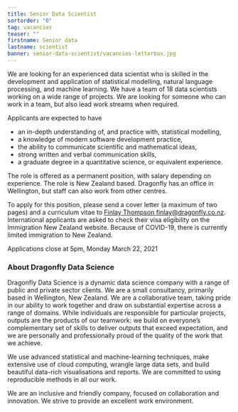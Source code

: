 ```yaml
---
title: Senior Data Scientist
sortorder: "0"
tag: vacancies
teaser: ""
firstname: Senior data
lastname: scientist
banner: senior-data-scientist/vacancies-letterbox.jpg
---
```


We are looking for an experienced data scientist who is skilled in the
development and application of statistical modelling, natural language
processing, and machine learning. We have a team of 18 data scientists working
on a wide range of projects. We are looking for someone who can work in a team,
but also lead work streams when required.

Applicants are expected to have

  - an in-depth understanding of, and practice with, statistical modelling,
  - a knowledge of modern software development practice,
  - the ability to communicate scientific and mathematical ideas,
  - strong written and verbal communication skills,
  - a graduate degree in a quantitative science, or equivalent experience.

The role is offered as a permanent position, with salary depending on
experience. The role is New Zealand based. Dragonfly has an office in
Wellington, but staff can also work from other centres.

To apply for this position, please send a cover letter (a maximum of two pages)
and a curriculum vitae to [Finlay Thompson <finlay@dragonfly.co.nz>](mailto:finlay@dragonfly.co.nz).
International applicants are asked to check their visa eligibility on the
Immigration New Zealand website. Because of COVID-19, there is currently
limited immigration to New Zealand.

Applications close at 5pm, Monday March 22, 2021


### About Dragonfly Data Science

Dragonfly Data Science is a dynamic data science company with a range of public
and private sector clients. We are a small consultancy, primarily based in
Wellington, New Zealand.  We are a collaborative team, taking pride in our
ability to work together and draw on substantial expertise across a range of
domains. While individuals are responsible for particular projects, outputs are
the products of our teamwork: we build on everyone’s complementary set of
skills to deliver outputs that exceed expectation, and we are personally and
professionally proud of the quality of the work that we achieve.

We use advanced statistical and machine-learning techniques, make extensive use
of cloud computing, wrangle large data sets, and build beautiful data-rich
visualisations and reports. We are committed to using reproducible methods in
all our work.

We are an inclusive and friendly company, focused on collaboration and
innovation.  We strive to provide an excellent work environment.
